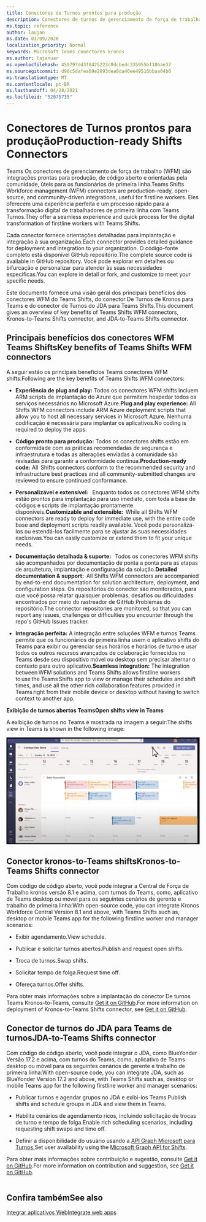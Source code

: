 ```yaml
---
title: Conectores de Turnos prontos para produção
description: Conectores de turnos de gerenciamento de força de trabalho para Teams
ms.topic: reference
author: laujan
ms.date: 03/09/2020
localization_priority: Normal
keywords: Microsoft Teams conectores kronos
ms.author: lajanuar
ms.openlocfilehash: 459797dd3f8425223c0dcbedc335955bf106ae37
ms.sourcegitcommit: d90c5dafea09e2893dea8da46ee49516bbaa04b0
ms.translationtype: MT
ms.contentlocale: pt-BR
ms.lasthandoff: 04/28/2021
ms.locfileid: "52075735"
---
```

# <a name="production-ready-shifts-connectors"></a><span data-ttu-id="ecd11-104">Conectores de Turnos prontos para produção</span><span class="sxs-lookup"><span data-stu-id="ecd11-104">Production-ready Shifts Connectors</span></span>  

<span data-ttu-id="ecd11-105">Teams Os conectores de gerenciamento de força de trabalho (WFM) são integrações prontas para produção, de código aberto e orientadas pela comunidade, úteis para os funcionários de primeira linha.</span><span class="sxs-lookup"><span data-stu-id="ecd11-105">Teams Shifts Workforce management (WFM) connectors are production-ready, open-source, and community-driven integrations, useful for firstline workers.</span></span> <span data-ttu-id="ecd11-106">Eles oferecem uma experiência perfeita e um processo rápido para a transformação digital de trabalhadores de primeira linha com Teams Turnos.</span><span class="sxs-lookup"><span data-stu-id="ecd11-106">They offer a seamless experience and quick process for the digital transformation of firstline workers with Teams Shifts.</span></span> 

<span data-ttu-id="ecd11-107">Cada conector fornece orientações detalhadas para implantação e integração à sua organização.</span><span class="sxs-lookup"><span data-stu-id="ecd11-107">Each connector provides detailed guidance for deployment and integration to your organization.</span></span> <span data-ttu-id="ecd11-108">O código-fonte completo está disponível GitHub repositório.</span><span class="sxs-lookup"><span data-stu-id="ecd11-108">The complete source code is available in GitHub repository.</span></span> <span data-ttu-id="ecd11-109">Você pode explorar em detalhes ou bifurcação e personalizar para atender às suas necessidades específicas.</span><span class="sxs-lookup"><span data-stu-id="ecd11-109">You can explore in detail or fork, and customize to meet your specific needs.</span></span>   

<span data-ttu-id="ecd11-110">Este documento fornece uma visão geral dos principais benefícios dos conectores WFM do Teams Shifts, do conector De Turnos de Kronos para Teams e do conector de Turnos do JDA para Teams Shifts.</span><span class="sxs-lookup"><span data-stu-id="ecd11-110">This document gives an overview of key benefits of Teams Shifts WFM connectors, Kronos-to-Teams Shifts connector, and JDA-to-Teams Shifts connector.</span></span>

## <a name="key-benefits-of-teams-shifts-wfm-connectors"></a><span data-ttu-id="ecd11-111">Principais benefícios dos conectores WFM Teams Shifts</span><span class="sxs-lookup"><span data-stu-id="ecd11-111">Key benefits of Teams Shifts WFM connectors</span></span>

<span data-ttu-id="ecd11-112">A seguir estão os principais benefícios Teams conectores WFM shifts:</span><span class="sxs-lookup"><span data-stu-id="ecd11-112">Following are the key benefits of Teams Shifts WFM connectors:</span></span>

* <span data-ttu-id="ecd11-113">**Experiência de plug and play:** Todos os conectores WFM shifts incluem ARM scripts de implantação do Azure que permitem hospedar todos os serviços necessários no Microsoft Azure.</span><span class="sxs-lookup"><span data-stu-id="ecd11-113">**Plug and play experience:** All Shifts WFM connectors include ARM Azure deployment scripts that allow you to host all necessary services in Microsoft Azure.</span></span> <span data-ttu-id="ecd11-114">Nenhuma codificação é necessária para implantar os aplicativos.</span><span class="sxs-lookup"><span data-stu-id="ecd11-114">No coding is required to deploy the apps.</span></span>

* <span data-ttu-id="ecd11-115">**Código pronto para produção:** Todos os conectores shifts estão em conformidade com as práticas recomendadas de segurança e infraestrutura e todas as alterações enviadas à comunidade são revisadas para garantir a conformidade contínua.</span><span class="sxs-lookup"><span data-stu-id="ecd11-115">**Production-ready code:** All  Shifts connectors conform to the recommended security and infrastructure best practices and all community-submitted changes are reviewed to ensure continued conformance.</span></span>

* <span data-ttu-id="ecd11-116">**Personalizável e extensível:**   Enquanto todos os conectores WFM shifts estão prontos para implantação para uso imediato, com toda a base de códigos e scripts de implantação prontamente disponíveis.</span><span class="sxs-lookup"><span data-stu-id="ecd11-116">**Customizable and extensible:**  While all Shifts WFM connectors are ready to deploy for immediate use, with the entire code base and deployment scripts readily available.</span></span> <span data-ttu-id="ecd11-117">Você pode personalizá-los ou estendá-los facilmente para se ajustar às suas necessidades exclusivas.</span><span class="sxs-lookup"><span data-stu-id="ecd11-117">You can easily customize or extend them to fit your unique needs.</span></span>

* <span data-ttu-id="ecd11-118">**Documentação detalhada & suporte:**   Todos os conectores WFM shifts são acompanhados por documentação de ponta a ponta para as etapas de arquitetura, implantação e configuração da solução.</span><span class="sxs-lookup"><span data-stu-id="ecd11-118">**Detailed documentation & support:**  All Shifts WFM connectors are accompanied by end-to-end documentation for solution architecture, deployment, and configuration steps.</span></span> <span data-ttu-id="ecd11-119">Os repositórios do conector são monitorados, para que você possa relatar quaisquer problemas, desafios ou dificuldades encontrados por meio do rastreador de GitHub Problemas do repositório.</span><span class="sxs-lookup"><span data-stu-id="ecd11-119">The connector repositories are monitored, so that you can report any issues, challenges or difficulties you encounter through the repo's GitHub Issues tracker.</span></span>

* <span data-ttu-id="ecd11-120">**Integração perfeita:** A integração entre soluções WFM e turnos Teams permite que os funcionários de primeira linha usem o aplicativo shifts do Teams para exibir ou gerenciar seus horários e horários de turno e usar todos os outros recursos avançados de colaboração fornecidos no Teams desde seu dispositivo móvel ou desktop sem precisar alternar o contexto para outro aplicativo.</span><span class="sxs-lookup"><span data-stu-id="ecd11-120">**Seamless integration:** The integration between WFM solutions and Teams Shifts allows firstline workers to use the Teams Shifts app to view or manage their schedules and shift times, and use all the other rich collaboration features provided in Teams right from their mobile device or desktop without having to switch context to another app.</span></span>  

<span data-ttu-id="ecd11-121">**Exibição de turnos abertos Teams**</span><span class="sxs-lookup"><span data-stu-id="ecd11-121">**Open shifts view in Teams**</span></span> 

<span data-ttu-id="ecd11-122">A exibição de turnos no Teams é mostrada na imagem a seguir:</span><span class="sxs-lookup"><span data-stu-id="ecd11-122">The shifts view in Teams is shown in the following image:</span></span> 

![Abrir turnos em Teams](../assets/images/teams-open-shifts-view.png)

## <a name="kronos-to-teams-shifts-connector"></a><span data-ttu-id="ecd11-124">Conector kronos-to-Teams shifts</span><span class="sxs-lookup"><span data-stu-id="ecd11-124">Kronos-to-Teams Shifts connector</span></span>

<span data-ttu-id="ecd11-125">Com código de código aberto, você pode integrar a Central de Força de Trabalho kronos versão 8.1 e acima, com turnos do Teams, como, aplicativo de Teams desktop ou móvel para os seguintes cenários de gerente e trabalho de primeira linha:</span><span class="sxs-lookup"><span data-stu-id="ecd11-125">With open-source code, you can integrate Kronos Workforce Central Version 8.1 and above, with Teams Shifts such as, desktop or mobile Teams app for the following firstline worker and manager scenarios:</span></span>

* <span data-ttu-id="ecd11-126">Exibir agendamento.</span><span class="sxs-lookup"><span data-stu-id="ecd11-126">View schedule.</span></span>

* <span data-ttu-id="ecd11-127">Publicar e solicitar turnos abertos.</span><span class="sxs-lookup"><span data-stu-id="ecd11-127">Publish and request open shifts.</span></span>

* <span data-ttu-id="ecd11-128">Troca de turnos.</span><span class="sxs-lookup"><span data-stu-id="ecd11-128">Swap shifts.</span></span>

* <span data-ttu-id="ecd11-129">Solicitar tempo de folga.</span><span class="sxs-lookup"><span data-stu-id="ecd11-129">Request time off.</span></span>

* <span data-ttu-id="ecd11-130">Ofereça turnos.</span><span class="sxs-lookup"><span data-stu-id="ecd11-130">Offer shifts.</span></span>

<span data-ttu-id="ecd11-131">Para obter mais informações sobre a implantação do conector De turnos Teams Kronos-to-Teams, consulte [Get it on GitHub](https://aka.ms/KronosShiftsConnector).</span><span class="sxs-lookup"><span data-stu-id="ecd11-131">For more information on deployment of Kronos-to-Teams Shifts connector, see [Get it on GitHub](https://aka.ms/KronosShiftsConnector).</span></span>

## <a name="jda-to-teams-shifts-connector"></a><span data-ttu-id="ecd11-132">Conector de turnos do JDA para Teams de turnos</span><span class="sxs-lookup"><span data-stu-id="ecd11-132">JDA-to-Teams Shifts connector</span></span>

<span data-ttu-id="ecd11-133">Com código de código aberto, você pode integrar o JDA, como BlueYonder Versão 17.2 e acima, com turnos do Teams, como, aplicativo de Teams desktop ou móvel para os seguintes cenários de gerente e trabalho de primeira linha:</span><span class="sxs-lookup"><span data-stu-id="ecd11-133">With open-source code, you can integrate JDA, such as BlueYonder Version 17.2 and above, with Teams Shifts  such as, desktop or mobile Teams app for the following firstline worker and manager scenarios:</span></span>

* <span data-ttu-id="ecd11-134">Publicar turnos e agendar grupos no JDA e exibi-los Teams.</span><span class="sxs-lookup"><span data-stu-id="ecd11-134">Publish shifts and schedule groups in JDA and view them in Teams.</span></span>

* <span data-ttu-id="ecd11-135">Habilita cenários de agendamento ricos, incluindo solicitação de trocas de turno e tempo de folga.</span><span class="sxs-lookup"><span data-stu-id="ecd11-135">Enable rich scheduling scenarios, including requesting shift swaps and time off.</span></span>

* <span data-ttu-id="ecd11-136">Definir a disponibilidade do usuário usando a [API Graph Microsoft para Turnos.](/graph/api/resources/shift?view=graph-rest-beta&preserve-view=true)</span><span class="sxs-lookup"><span data-stu-id="ecd11-136">Set user availability using the [Microsoft Graph API for Shifts](/graph/api/resources/shift?view=graph-rest-beta&preserve-view=true).</span></span>

<span data-ttu-id="ecd11-137">Para obter mais informações sobre contribuição e sugestão, consulte [Get it on GitHub](https://aka.ms/JDAShiftsConnector).</span><span class="sxs-lookup"><span data-stu-id="ecd11-137">For more information on contribution and suggestion, see [Get it on GitHub](https://aka.ms/JDAShiftsConnector).</span></span></br></br>

## <a name="see-also"></a><span data-ttu-id="ecd11-138">Confira também</span><span class="sxs-lookup"><span data-stu-id="ecd11-138">See also</span></span>

[<span data-ttu-id="ecd11-139">Integrar aplicativos Web</span><span class="sxs-lookup"><span data-stu-id="ecd11-139">Integrate web apps</span></span>](~/samples/integrate-web-apps-overview.md)
